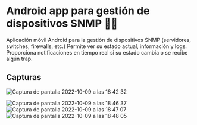 # Android app para gestión de dispositivos SNMP :hammer::iphone:
Aplicación móvil Android para la gestión de dispositivos SNMP (servidores, switches, firewalls, etc.) Permite ver su estado actual, información y logs. Proporciona notificaciones en tiempo real si su estado cambia o se recibe algún trap.

## Capturas

![Captura de pantalla 2022-10-09 a las 18 42 32](https://user-images.githubusercontent.com/49884623/194769947-620be0ff-de31-41b9-bf82-0c6bed2b1e51.png)

![Captura de pantalla 2022-10-09 a las 18 46 37](https://user-images.githubusercontent.com/49884623/194770190-9e87094c-5e4c-4ac1-91b6-527a12df05ab.png) ![Captura de pantalla 2022-10-09 a las 18 47 07](https://user-images.githubusercontent.com/49884623/194769956-1093a838-9706-489f-87c9-86ee44115a43.png) ![Captura de pantalla 2022-10-09 a las 18 48 05](https://user-images.githubusercontent.com/49884623/194769962-223b99e7-f049-4412-a0fe-7b0dd7a6988d.png)



